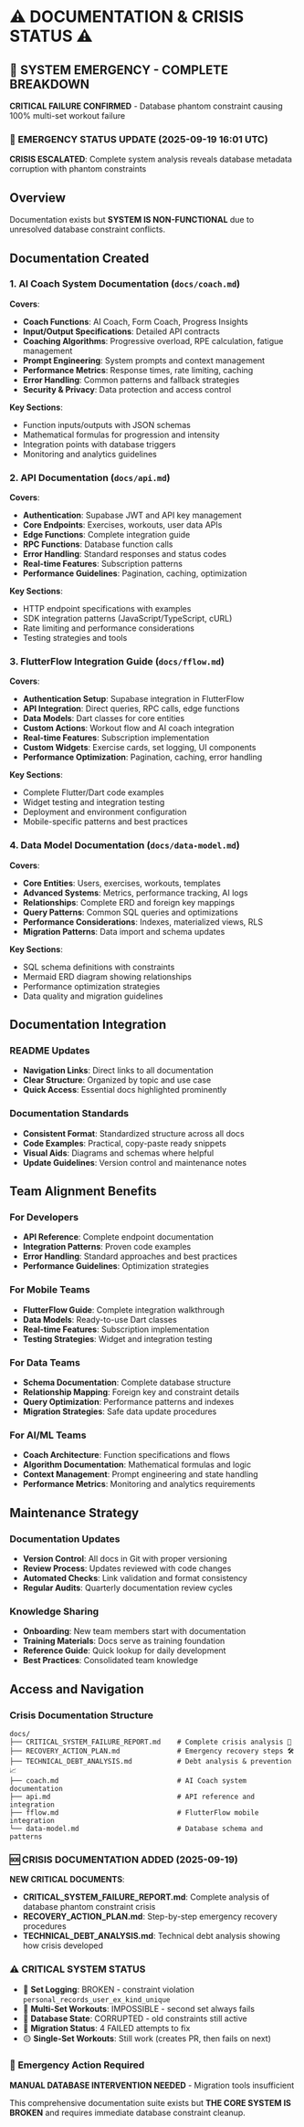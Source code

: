 # ⚠️ DOCUMENTATION & CRISIS STATUS ⚠️

## 🚨 SYSTEM EMERGENCY - COMPLETE BREAKDOWN
**CRITICAL FAILURE CONFIRMED** - Database phantom constraint causing 100% multi-set workout failure

### 🔴 EMERGENCY STATUS UPDATE (2025-09-19 16:01 UTC)
**CRISIS ESCALATED**: Complete system analysis reveals database metadata corruption with phantom constraints

## Overview
Documentation exists but **SYSTEM IS NON-FUNCTIONAL** due to unresolved database constraint conflicts.

## Documentation Created

### 1. AI Coach System Documentation (`docs/coach.md`)
**Covers**:
- **Coach Functions**: AI Coach, Form Coach, Progress Insights
- **Input/Output Specifications**: Detailed API contracts
- **Coaching Algorithms**: Progressive overload, RPE calculation, fatigue management
- **Prompt Engineering**: System prompts and context management
- **Performance Metrics**: Response times, rate limiting, caching
- **Error Handling**: Common patterns and fallback strategies
- **Security & Privacy**: Data protection and access control

**Key Sections**:
- Function inputs/outputs with JSON schemas
- Mathematical formulas for progression and intensity
- Integration points with database triggers
- Monitoring and analytics guidelines

### 2. API Documentation (`docs/api.md`)
**Covers**:
- **Authentication**: Supabase JWT and API key management
- **Core Endpoints**: Exercises, workouts, user data APIs
- **Edge Functions**: Complete integration guide
- **RPC Functions**: Database function calls
- **Error Handling**: Standard responses and status codes
- **Real-time Features**: Subscription patterns
- **Performance Guidelines**: Pagination, caching, optimization

**Key Sections**:
- HTTP endpoint specifications with examples
- SDK integration patterns (JavaScript/TypeScript, cURL)
- Rate limiting and performance considerations
- Testing strategies and tools

### 3. FlutterFlow Integration Guide (`docs/fflow.md`)
**Covers**:
- **Authentication Setup**: Supabase integration in FlutterFlow
- **API Integration**: Direct queries, RPC calls, edge functions
- **Data Models**: Dart classes for core entities
- **Custom Actions**: Workout flow and AI coach integration
- **Real-time Features**: Subscription implementation
- **Custom Widgets**: Exercise cards, set logging, UI components
- **Performance Optimization**: Pagination, caching, error handling

**Key Sections**:
- Complete Flutter/Dart code examples
- Widget testing and integration testing
- Deployment and environment configuration
- Mobile-specific patterns and best practices

### 4. Data Model Documentation (`docs/data-model.md`)
**Covers**:
- **Core Entities**: Users, exercises, workouts, templates
- **Advanced Systems**: Metrics, performance tracking, AI logs
- **Relationships**: Complete ERD and foreign key mappings
- **Query Patterns**: Common SQL queries and optimizations
- **Performance Considerations**: Indexes, materialized views, RLS
- **Migration Patterns**: Data import and schema updates

**Key Sections**:
- SQL schema definitions with constraints
- Mermaid ERD diagram showing relationships
- Performance optimization strategies
- Data quality and migration guidelines

## Documentation Integration

### README Updates
- **Navigation Links**: Direct links to all documentation
- **Clear Structure**: Organized by topic and use case
- **Quick Access**: Essential docs highlighted prominently

### Documentation Standards
- **Consistent Format**: Standardized structure across all docs
- **Code Examples**: Practical, copy-paste ready snippets
- **Visual Aids**: Diagrams and schemas where helpful
- **Update Guidelines**: Version control and maintenance notes

## Team Alignment Benefits

### For Developers
- **API Reference**: Complete endpoint documentation
- **Integration Patterns**: Proven code examples
- **Error Handling**: Standard approaches and best practices
- **Performance Guidelines**: Optimization strategies

### For Mobile Teams
- **FlutterFlow Guide**: Complete integration walkthrough
- **Data Models**: Ready-to-use Dart classes
- **Real-time Features**: Subscription implementation
- **Testing Strategies**: Widget and integration testing

### For Data Teams
- **Schema Documentation**: Complete database structure
- **Relationship Mapping**: Foreign key and constraint details
- **Query Optimization**: Performance patterns and indexes
- **Migration Strategies**: Safe data update procedures

### For AI/ML Teams  
- **Coach Architecture**: Function specifications and flows
- **Algorithm Documentation**: Mathematical formulas and logic
- **Context Management**: Prompt engineering and state handling
- **Performance Metrics**: Monitoring and analytics requirements

## Maintenance Strategy

### Documentation Updates
- **Version Control**: All docs in Git with proper versioning
- **Review Process**: Updates reviewed with code changes
- **Automated Checks**: Link validation and format consistency
- **Regular Audits**: Quarterly documentation review cycles

### Knowledge Sharing
- **Onboarding**: New team members start with documentation
- **Training Materials**: Docs serve as training foundation
- **Reference Guide**: Quick lookup for daily development
- **Best Practices**: Consolidated team knowledge

## Access and Navigation

### Crisis Documentation Structure
```
docs/
├── CRITICAL_SYSTEM_FAILURE_REPORT.md    # Complete crisis analysis 🚨
├── RECOVERY_ACTION_PLAN.md              # Emergency recovery steps 🛠️
├── TECHNICAL_DEBT_ANALYSIS.md           # Debt analysis & prevention 📈
├── coach.md                             # AI Coach system documentation
├── api.md                               # API reference and integration
├── fflow.md                             # FlutterFlow mobile integration  
└── data-model.md                        # Database schema and patterns
```

### 🆘 CRISIS DOCUMENTATION ADDED (2025-09-19)
**NEW CRITICAL DOCUMENTS**:
- **CRITICAL_SYSTEM_FAILURE_REPORT.md**: Complete analysis of database phantom constraint crisis
- **RECOVERY_ACTION_PLAN.md**: Step-by-step emergency recovery procedures  
- **TECHNICAL_DEBT_ANALYSIS.md**: Technical debt analysis showing how crisis developed

### ⚠️ CRITICAL SYSTEM STATUS
- 🔴 **Set Logging**: BROKEN - constraint violation `personal_records_user_ex_kind_unique`
- 🔴 **Multi-Set Workouts**: IMPOSSIBLE - second set always fails
- 🔴 **Database State**: CORRUPTED - old constraints still active
- 🔴 **Migration Status**: 4 FAILED attempts to fix
- 🟡 **Single-Set Workouts**: Still work (creates PR, then fails on next)

### 🚨 Emergency Action Required
**MANUAL DATABASE INTERVENTION NEEDED** - Migration tools insufficient

This comprehensive documentation suite exists but **THE CORE SYSTEM IS BROKEN** and requires immediate database constraint cleanup.